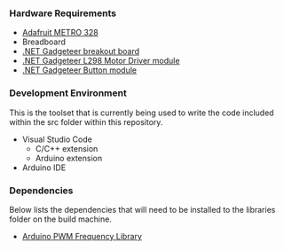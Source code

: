 ### Hardware Requirements
- [Adafruit METRO 328](https://www.adafruit.com/product/2488)
- Breadboard
- [.NET Gadgeteer breakout board](http://www.ctr-electronics.com/breakoutmodule.html)
- [.NET Gadgeteer L298 Motor Driver module](http://old.ghielectronics.com/catalog/product/315)
- [.NET Gadgeteer Button module](https://old.ghielectronics.com/catalog/product/274)


### Development Environment
This is the toolset that is currently being used to write the code included within the src folder within this repository.
- Visual Studio Code
  - C/C++ extension
  - Arduino extension
- Arduino IDE

### Dependencies
Below lists the dependencies that will need to be installed to the libraries folder on the build machine.
- [Arduino PWM Frequency Library](https://code.google.com/archive/p/arduino-pwm-frequency-library/downloads)